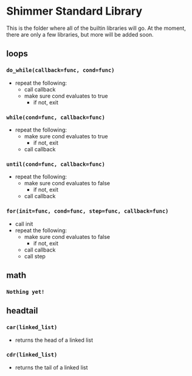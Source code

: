 # Shimmer Standard Library
This is the folder where all of the builtin libraries will go.
At the moment, there are only a few libraries, but more will be added soon.

## loops
### ```do_while(callback=func, cond=func)```
* repeat the following:
  * call callback
  * make sure cond evaluates to true
    * if not, exit

### ```while(cond=func, callback=func)```
* repeat the following:
  * make sure cond evaluates to true
    * if not, exit
  * call callback

### ```until(cond=func, callback=func)```
* repeat the following:
  * make sure cond evaluates to false
    * if not, exit
  * call callback

### ```for(init=func, cond=func, step=func, callback=func)```
* call init
* repeat the following:
    * make sure cond evaluates to false
      * if not, exit
    * call callback
    * call step

## math
### ```Nothing yet!```

## headtail
### ```car(linked_list)```
* returns the head of a linked list

### ```cdr(linked_list)```
* returns the tail of a linked list
